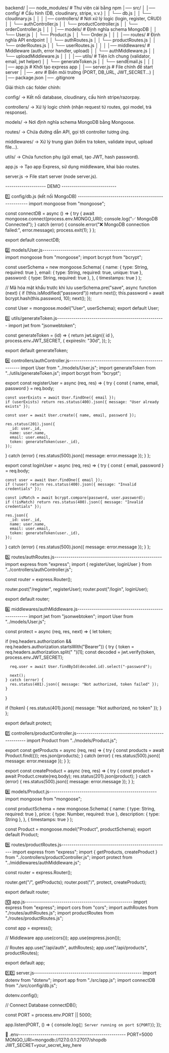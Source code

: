 backend/
│── node_modules/ # Thư viện cài bằng npm
│── src/
│ │── config/ # Cấu hình (DB, cloudinary, stripe, v.v.)
│ │ └── db.js
│ │ └── cloudinary.js
│ │
│ │── controllers/ # Nơi xử lý logic (login, register, CRUD)
│ │ └── authController.js
│ │ └── productController.js
│ │ └── orderController.js
│ │
│ │── models/ # Định nghĩa schema MongoDB
│ │ └── User.js
│ │ └── Product.js
│ │ └── Order.js
│ │
│ │── routes/ # Định nghĩa API endpoint
│ │ └── authRoutes.js
│ │ └── productRoutes.js
│ │ └── orderRoutes.js
│ │ └── userRoutes.js
│ │
│ │── middlewares/ # Middleware (auth, error handler, upload)
│ │ └── authMiddleware.js
│ │ └── uploadMiddleware.js
│ │
│ │── utils/ # Tiện ích chung (validator, email, jwt helper)
│ │ └── generateToken.js
│ │ └── sendEmail.js
│ │
│ │── app.js # Khởi tạo express app
│ │── server.js # File chính để start server
│ │── .env # Biến môi trường (PORT, DB_URL, JWT_SECRET...)
│
│── package.json
│── .gitignore

Giải thích các folder chính:

config/ → Kết nối database, cloudinary, cấu hình stripe/razorpay.

controllers/ → Xử lý logic chính (nhận request từ routes, gọi model, trả response).

models/ → Nơi định nghĩa schema MongoDB bằng Mongoose.

routes/ → Chứa đường dẫn API, gọi tới controller tương ứng.

middlewares/ → Xử lý trung gian (kiểm tra token, validate input, upload file...).

utils/ → Chứa function phụ (gửi email, tạo JWT, hash password).

app.js → Tạo app Express, sử dụng middleware, khai báo routes.

server.js → File start server (node server.js).

-------------------- DEMO ---------------------------

1️⃣ config/db.js (kết nối MongoDB) -----------------------------------------------------
import mongoose from "mongoose";

const connectDB = async () => {
try {
await mongoose.connect(process.env.MONGO_URI);
console.log("✅ MongoDB Connected");
} catch (error) {
console.error("❌ MongoDB connection failed:", error.message);
process.exit(1);
}
};

export default connectDB;

2️⃣ models/User.js-----------------------------------------------------
import mongoose from "mongoose";
import bcrypt from "bcrypt";

const userSchema = new mongoose.Schema(
{
name: { type: String, required: true },
email: { type: String, required: true, unique: true },
password: { type: String, required: true },
},
{ timestamps: true }
);

// Mã hóa mật khẩu trước khi lưu
userSchema.pre("save", async function (next) {
if (!this.isModified("password")) return next();
this.password = await bcrypt.hash(this.password, 10);
next();
});

const User = mongoose.model("User", userSchema);
export default User;

3️⃣ utils/generateToken.js-----------------------------------------------------
import jwt from "jsonwebtoken";

const generateToken = (id) => {
return jwt.sign({ id }, process.env.JWT_SECRET, {
expiresIn: "30d",
});
};

export default generateToken;

4️⃣ controllers/authController.js-----------------------------------------------------
import User from "../models/User.js";
import generateToken from "../utils/generateToken.js";
import bcrypt from "bcrypt";

export const registerUser = async (req, res) => {
try {
const { name, email, password } = req.body;

    const userExists = await User.findOne({ email });
    if (userExists) return res.status(400).json({ message: "User already exists" });

    const user = await User.create({ name, email, password });

    res.status(201).json({
      _id: user._id,
      name: user.name,
      email: user.email,
      token: generateToken(user._id),
    });

} catch (error) {
res.status(500).json({ message: error.message });
}
};

export const loginUser = async (req, res) => {
try {
const { email, password } = req.body;

    const user = await User.findOne({ email });
    if (!user) return res.status(400).json({ message: "Invalid credentials" });

    const isMatch = await bcrypt.compare(password, user.password);
    if (!isMatch) return res.status(400).json({ message: "Invalid credentials" });

    res.json({
      _id: user._id,
      name: user.name,
      email: user.email,
      token: generateToken(user._id),
    });

} catch (error) {
res.status(500).json({ message: error.message });
}
};

5️⃣ routes/authRoutes.js-----------------------------------------------------
import express from "express";
import { registerUser, loginUser } from "../controllers/authController.js";

const router = express.Router();

router.post("/register", registerUser);
router.post("/login", loginUser);

export default router;

6️⃣ middlewares/authMiddleware.js-----------------------------------------------------
import jwt from "jsonwebtoken";
import User from "../models/User.js";

const protect = async (req, res, next) => {
let token;

if (req.headers.authorization && req.headers.authorization.startsWith("Bearer")) {
try {
token = req.headers.authorization.split(" ")[1];
const decoded = jwt.verify(token, process.env.JWT_SECRET);

      req.user = await User.findById(decoded.id).select("-password");

      next();
    } catch (error) {
      res.status(401).json({ message: "Not authorized, token failed" });
    }

}

if (!token) {
res.status(401).json({ message: "Not authorized, no token" });
}
};

export default protect;

7️⃣ controllers/productController.js-----------------------------------------------------
import Product from "../models/Product.js";

export const getProducts = async (req, res) => {
try {
const products = await Product.find({});
res.json(products);
} catch (error) {
res.status(500).json({ message: error.message });
}
};

export const createProduct = async (req, res) => {
try {
const product = await Product.create(req.body);
res.status(201).json(product);
} catch (error) {
res.status(500).json({ message: error.message });
}
};

8️⃣ models/Product.js-----------------------------------------------------
import mongoose from "mongoose";

const productSchema = new mongoose.Schema(
{
name: { type: String, required: true },
price: { type: Number, required: true },
description: { type: String },
},
{ timestamps: true }
);

const Product = mongoose.model("Product", productSchema);
export default Product;

9️⃣ routes/productRoutes.js-----------------------------------------------------
import express from "express";
import { getProducts, createProduct } from "../controllers/productController.js";
import protect from "../middlewares/authMiddleware.js";

const router = express.Router();

router.get("/", getProducts);
router.post("/", protect, createProduct);

export default router;

🔟 app.js-----------------------------------------------------
import express from "express";
import cors from "cors";
import authRoutes from "./routes/authRoutes.js";
import productRoutes from "./routes/productRoutes.js";

const app = express();

// Middleware
app.use(cors());
app.use(express.json());

// Routes
app.use("/api/auth", authRoutes);
app.use("/api/products", productRoutes);

export default app;

1️⃣1️⃣ server.js-----------------------------------------------------
import dotenv from "dotenv";
import app from "./src/app.js";
import connectDB from "./src/config/db.js";

dotenv.config();

// Connect Database
connectDB();

const PORT = process.env.PORT || 5000;

app.listen(PORT, () => {
console.log(`🚀 Server running on port ${PORT}`);
});


📄 .env-----------------------------------------------------
PORT=5000
MONGO_URI=mongodb://127.0.0.1:27017/shopdb
JWT_SECRET=your_secret_key_here
